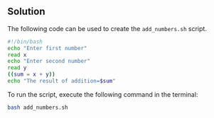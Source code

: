 ## Solution

The following code can be used to create the `add_numbers.sh` script.

```bash
#!/bin/bash
echo "Enter first number"
read x
echo "Enter second number"
read y
((sum = x + y))
echo "The result of addition=$sum"
```

To run the script, execute the following command in the terminal:

```bash
bash add_numbers.sh
```
